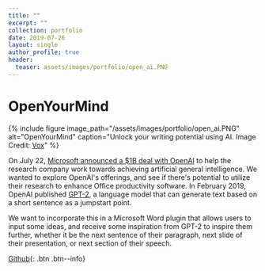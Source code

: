 ```yaml
---
title: ""
excerpt: ""
collection: portfolio
date: 2019-07-26
layout: single
author_profile: true
header:
  teaser: assets/images/portfolio/open_ai.PNG
---
```


# OpenYourMind

{% include figure image_path="/assets/images/portfolio/open_ai.PNG" alt="OpenYourMind" caption="Unlock your writing potential using AI. Image Credit: [Vox](https://www.vox.com/future-perfect/2019/4/17/18301070/openai-greg-brockman-ilya-sutskever)" %}

On July 22, [Microsoft announced a $1B deal with OpenAI](https://www.theverge.com/2019/7/22/20703578/microsoft-openai-investment-partnership-1-billion-azure-artificial-general-intelligence-agi) to help the research company work towards achieving artificial general intelligence. We wanted to explore OpenAI's offerings, and see if there's potential to utilize their research to enhance Office productivity software. In February 2019, OpenAI published [GPT-2](https://openai.com/blog/better-language-models/), a language model that can generate text based on a short sentence as a jumpstart point. 

We want to incorporate this in a Microsoft Word plugin that allows users to input some ideas, and receive some inspiration from GPT-2 to inspire them further, whether it be the next sentence of their paragraph, next slide of their presentation, or next section of their speech.

[Github](https://github.com/pmason314/OpenYourMind){: .btn .btn--info}
